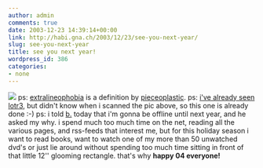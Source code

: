 ```yaml
---
author: admin
comments: true
date: 2003-12-23 14:39:14+00:00
link: http://habi.gna.ch/2003/12/23/see-you-next-year/
slug: see-you-next-year
title: see you next year!
wordpress_id: 386
categories:
- none
---
```


[![](http://habi.gna.ch/blog/images/extralineophobia-tm.jpg)](http://habi.gna.ch/blog/images/extralineophobia.jpg)
ps: [extralineophobia](http://www.web-laun.ch/pieceoBlog/index.php?m=200310#661) is a definition by [pieceoplastic](http://www.web-laun.ch/pieceoBlog/index.php).
ps: [i've already seen lotr3](http://habi.gna.ch/blog/archives/000163.html), but didn't know when i scanned the pic above, so this one is already done :-)
ps: i told [b.](http://bernhardseefeld.ch/) today that i'm gonna be offline until next year, and he asked my why.
i spend much too much time on the net, reading all the various pages, and rss-feeds that interest me, but for this holiday season i want to read books, want to watch one of my more than 50 unwatched dvd's or just lie around without spending too much time sitting in front of that little 12'' glooming rectangle. 
that's why
**happy 04 everyone!**
